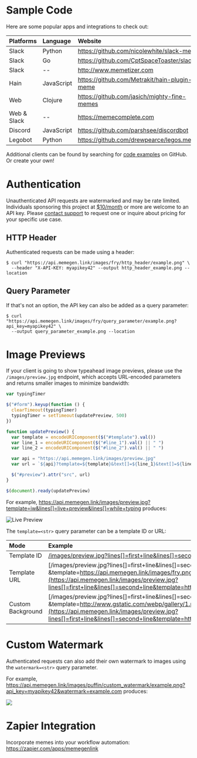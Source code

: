 # Sample Code

Here are some popular apps and integrations to check out:

| Platforms   | Language   | Website                                        |
| :---------- | :--------- | :--------------------------------------------- |
| Slack       | Python     | <https://github.com/nicolewhite/slack-meme>    |
| Slack       | Go         | <https://github.com/CptSpaceToaster/slackbot>  |
| Slack       | --         | <http://www.memetizer.com>                     |
| Hain        | JavaScript | <https://github.com/Metrakit/hain-plugin-meme> |
| Web         | Clojure    | <https://github.com/jasich/mighty-fine-memes>  |
| Web & Slack | --         | <https://memecomplete.com>                     |
| Discord     | JavaScript | <https://github.com/parshsee/discordbot>       |
| Legobot     | Python     | <https://github.com/drewpearce/legos.memes>    |

Additional clients can be found by searching for [code examples](https://github.com/search?o=desc&q=%22api.memegen.link%22+&ref=searchresults&s=indexed&type=Code&utf8=%E2%9C%93) on GitHub. Or create your own!

# Authentication

Unauthenticated API requests are watermarked and may be rate limited.
Individuals sponsoring this project at [$10/month](https://github.com/sponsors/jacebrowning/sponsorships?sponsor=jacebrowning&tier_id=55476&preview=false) or more are welcome to an API key.
Please <a href="mailto:support@maketested.com?subject=memegen.link">contact support</a> to request one or inquire about pricing for your specific use case.

## HTTP Header

Authenticated requests can be made using a header:

```shell
$ curl "https://api.memegen.link/images/fry/http_header/example.png" \
  --header "X-API-KEY: myapikey42" --output http_header_example.png --location
```

## Query Parameter

If that's not an option, the API key can also be added as a query parameter:

```shell
$ curl "https://api.memegen.link/images/fry/query_parameter/example.png?api_key=myapikey42" \
  --output query_parameter_example.png --location
```

# Image Previews

If your client is going to show typeahead image previews, please use the `/images/preview.jpg` endpoint, which accepts URL-encoded parameters and returns smaller images to minimize bandwidth:

```javascript
var typingTimer

$("#form").keyup(function () {
  clearTimeout(typingTimer)
  typingTimer = setTimeout(updatePreview, 500)
})

function updatePreview() {
  var template = encodeURIComponent($("#template").val())
  var line_1 = encodeURIComponent($("#line_1").val() || " ")
  var line_2 = encodeURIComponent($("#line_2").val() || " ")

  var api = "https://api.memegen.link/images/preview.jpg"
  var url = `${api}?template=${template}&text[]=${line_1}&text[]=${line_2}`

  $("#preview").attr("src", url)
}

$(document).ready(updatePreview)
```

For example, <https://api.memegen.link/images/preview.jpg?template=iw&lines[]=live+preview&lines[]=while+typing> produces:

![Live Preview](https://api.memegen.link/images/preview.jpg?template=iw&lines[]=live+preview&lines[]=while+typing)

The `template=<str>` query parameter can be a template ID or URL:

| Mode              | Example                                                                                                                                                                                                                                                          |
| :---------------- | :--------------------------------------------------------------------------------------------------------------------------------------------------------------------------------------------------------------------------------------------------------------- |
| Template ID       | [/images/preview.jpg<wbr>?lines[]=first+line&lines[]=second+line<wbr>&template=fry](https://api.memegen.link/images/preview.jpg?lines[]=first+line&lines[]=second+line&template=fry)                                                                             |
| Template URL      | [/images/preview.jpg<wbr>?lines[]=first+line&lines[]=second+line<wbr>&template=https://api.memegen.link/images/fry.png](https://api.memegen.link/images/preview.jpg?lines[]=first+line&lines[]=second+line&template=https://api.memegen.link/images/fry.png)     |
| Custom Background | [/images/preview.jpg<wbr>?lines[]=first+line&lines[]=second+line<wbr>&template=http://www.gstatic.com/webp/gallery/1.png](https://api.memegen.link/images/preview.jpg?lines[]=first+line&lines[]=second+line&template=http://www.gstatic.com/webp/gallery/1.png) |

# Custom Watermark

Authenticated requests can also add their own watermark to images using the `watermark=<str>` query parameter.

For example, <https://api.memegen.link/images/puffin/custom_watermark/example.png?api_key=myapikey42&watermark=example.com> produces:

![](https://api.memegen.link/images/puffin/custom_watermark/example.png?api_key=myapikey42&watermark=example.com&width=800)

# Zapier Integration

Incorporate memes into your workflow automation: <https://zapier.com/apps/memegenlink>

<script type="module" src="https://cdn.zapier.com/packages/partner-sdk/v0/zapier-elements/zapier-elements.esm.js"></script>
<link rel="stylesheet" href="https://cdn.zapier.com/packages/partner-sdk/v0/zapier-elements/zapier-elements.css"/>
<div>
  <zapier-full-experience
    client-id="7T8bocHkmLpUuhGOLGQj9pSIxInNKEYWjkU9nypk"
    theme="light"
    intro-copy-display="hide"
    app-search-bar-display="show"
    app-exclusions="space-by-zapier,google-sheets"
    zap-call-to-action-display="hide"
    zap-create-from-scratch-display="show">
  </zapier-full-experience>
</div>
